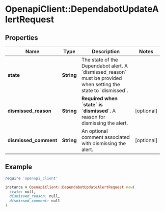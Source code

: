 # OpenapiClient::DependabotUpdateAlertRequest

## Properties

| Name | Type | Description | Notes |
| ---- | ---- | ----------- | ----- |
| **state** | **String** | The state of the Dependabot alert. A &#x60;dismissed_reason&#x60; must be provided when setting the state to &#x60;dismissed&#x60;. |  |
| **dismissed_reason** | **String** | **Required when &#x60;state&#x60; is &#x60;dismissed&#x60;.** A reason for dismissing the alert. | [optional] |
| **dismissed_comment** | **String** | An optional comment associated with dismissing the alert. | [optional] |

## Example

```ruby
require 'openapi_client'

instance = OpenapiClient::DependabotUpdateAlertRequest.new(
  state: null,
  dismissed_reason: null,
  dismissed_comment: null
)
```

